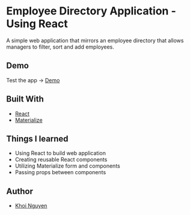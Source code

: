 # Employee Directory Application - Using React

A simple web application that mirrors an employee directory that allows managers to filter, sort and add employees.

## Demo

Test the app -> [Demo](https://react-employee-directory-1.herokuapp.com/)

## Built With

* [React](https://reactjs.org/)
* [Materialize](https://materializecss.com/)

## Things I learned

* Using React to build web application
* Creating reusable React components
* Utilizing Materialize form and components
* Passing props between components

## Author

* [Khoi Nguyen](https://github.com/gh0stl0nely)
